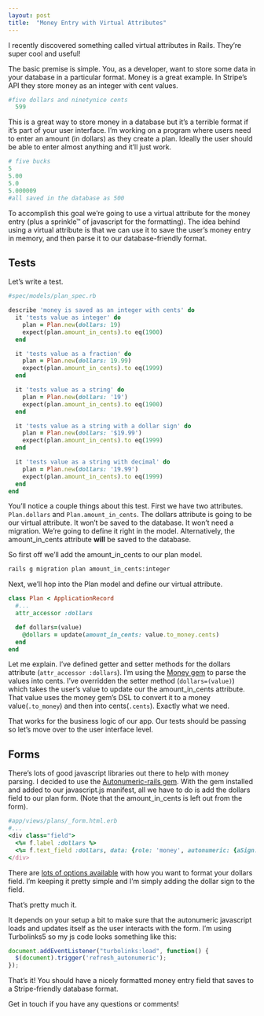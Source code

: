 ```yaml
---
layout: post
title:  "Money Entry with Virtual Attributes"
---
```


I recently discovered something called virtual attributes in Rails. They’re super cool and useful!

The basic premise is simple. You, as a developer, want to store some data in your database in a particular format. Money is a great example. In Stripe’s API they store money as an integer with cent values.

```ruby
#five dollars and ninetynice cents
  599
```

This is a great way to store money in a database but it’s a terrible format if it’s part of your user interface. I’m working on a program where users need to enter an amount (in dollars) as they create a plan. Ideally the user should be able to enter almost anything and it’ll just work.

```ruby
# five bucks
5
5.00
5.0
5.000009
#all saved in the database as 500
```

To accomplish this goal we’re going to use a virtual attribute for the money entry (plus a sprinkle™ of javascript for the formatting). The idea behind using a virtual attribute is that we can use it to save the user’s money entry in memory, and then parse it to our database-friendly format.

## Tests
Let’s write a test.

```ruby
#spec/models/plan_spec.rb

describe 'money is saved as an integer with cents' do
  it 'tests value as integer' do
    plan = Plan.new(dollars: 19)
    expect(plan.amount_in_cents).to eq(1900)
  end

  it 'tests value as a fraction' do
    plan = Plan.new(dollars: 19.99)
    expect(plan.amount_in_cents).to eq(1999)
  end

  it 'tests value as a string' do
    plan = Plan.new(dollars: '19')
    expect(plan.amount_in_cents).to eq(1900)
  end

  it 'tests value as a string with a dollar sign' do
    plan = Plan.new(dollars: '$19.99')
    expect(plan.amount_in_cents).to eq(1999)
  end

  it 'tests value as a string with decimal' do
    plan = Plan.new(dollars: '19.99')
    expect(plan.amount_in_cents).to eq(1999)
  end
end
```

You’ll notice a couple things about this test. First we have two attributes. ```Plan.dollars``` and ```Plan.amount_in_cents```. The dollars attribute is going to be our virtual attribute. It won’t be saved to the database. It won’t need a migration. We’re going to define it right in the model. Alternatively, the amount_in_cents attribute **will** be saved to the database.

So first off we’ll add the amount_in_cents to our plan model.

```bash
rails g migration plan amount_in_cents:integer
```

Next, we’ll hop into the Plan model and define our virtual attribute.

```ruby
class Plan < ApplicationRecord
  #...
  attr_accessor :dollars

  def dollars=(value)
    @dollars = update(amount_in_cents: value.to_money.cents)
  end
end
```

Let me explain. I’ve defined getter and setter methods for the dollars attribute (```attr_accessor :dollars```). I’m using the [Money gem](https://github.com/RubyMoney/money) to parse the values into cents. I’ve overridden the setter method (```dollars=(value)```) which takes the user’s value to update our the amount_in_cents attribute. That value uses the money gem’s DSL to convert it to a money value(```.to_money```) and then into cents(```.cents```). Exactly what we need.

That works for the business logic of our app. Our tests should be passing so let’s move over to the user interface level.

## Forms

There’s lots of good javascript libraries out there to help with money parsing. I decided to use the [Autonumeric-rails gem](https://github.com/randoum/autonumeric-rails). With the gem installed and added to our javascript.js manifest, all we have to do is add the dollars field to our plan form. (Note that the amount_in_cents is left out from the form).

```ruby
#app/views/plans/_form.html.erb
#...
<div class="field">
  <%= f.label :dollars %>
  <%= f.text_field :dollars, data: {role: 'money', autonumeric: {aSign: '$'}} %>
</div>
```
There are [lots of options available](https://github.com/BobKnothe/autoNumeric#options) with how you want to format your dollars field. I’m keeping it pretty simple and I’m simply adding the dollar sign to the field.

That’s pretty much it.

It depends on your setup a bit to make sure that the autonumeric  javascript loads and updates itself as the user interacts with the form. I’m using Turbolinks5 so my js code looks something like this:

```javascript
document.addEventListener("turbolinks:load", function() {
  $(document).trigger('refresh_autonumeric');
});
```

That’s it! You should have a nicely formatted money entry field that saves to a Stripe-friendly database format.

Get in touch if you have any questions or comments!




